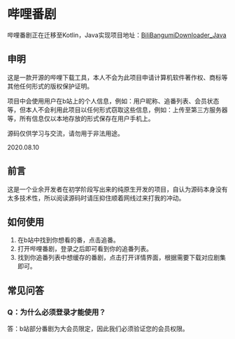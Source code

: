 # 哔哩番剧

哔哩番剧正在迁移至Kotlin，Java实现项目地址：[BiliBangumiDownloader_Java](https://github.com/SGPublic/BiliBangumiDownloader_Java)

## 申明

这是一款开源的哔哩下载工具，本人不会为此项目申请计算机软件著作权、商标等其他任何形式的版权保护证明。

项目中会使用用户在b站上的个人信息，例如：用户昵称、追番列表、会员状态等，但本人不会利用此项目以任何形式窃取这些信息，例如：上传至第三方服务器等，所有信息仅以本地存放的形式保存在用户手机上。

源码仅供学习与交流，请勿用于非法用途。

2020.08.10

## 前言

这是一个业余开发者在初学阶段写出来的纯原生开发的项目，自认为源码本身没有太多技术性，所以阅读源码时请压抑住顺着网线过来打我的冲动。

## 如何使用

1. 在b站中找到你想看的番，点击追番。
2. 打开哔哩番剧，登录之后即可看到你的追番列表。
3. 找到你追番列表中想缓存的番剧，点击打开详情界面，根据需要下载对应剧集即可。

## 常见问答

### Q：为什么必须登录才能使用？

答：b站部分番剧为大会员限定，因此我们必须验证您的会员权限。
